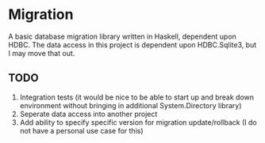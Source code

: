 # Migration
A basic database migration library written in Haskell, dependent upon HDBC. The data access in this project is dependent upon HDBC.Sqlite3, but I may move that out.

## TODO
1. Integration tests (it would be nice to be able to start up and break down environment without bringing in additional System.Directory library)
2. Seperate data access into another project
3. Add ability to specify specific version for migration update/rollback (I do not have a personal use case for this)
